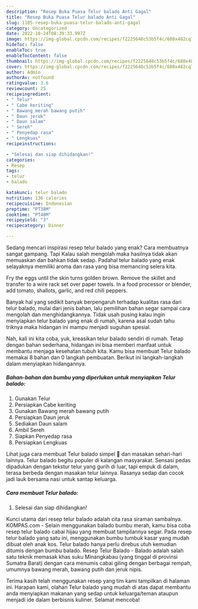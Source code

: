 ```yaml
---
description: "Resep Buka Puasa Telur balado Anti Gagal"
title: "Resep Buka Puasa Telur balado Anti Gagal"
slug: 1105-resep-buka-puasa-telur-balado-anti-gagal
category: Uncategorized
date: 2022-10-24T08:39:33.997Z
image: https://img-global.cpcdn.com/recipes/f2225648c53b5f4c/680x482cq70/telur-balado-foto-resep-utama.jpg
hideToc: false
enableToc: true
enableTocContent: false
thumbnail: https://img-global.cpcdn.com/recipes/f2225648c53b5f4c/680x482cq70/telur-balado-foto-resep-utama.jpg
cover: https://img-global.cpcdn.com/recipes/f2225648c53b5f4c/680x482cq70/telur-balado-foto-resep-utama.jpg
author: Admin
authorAv: notfound
ratingvalue: 3.6
reviewcount: 25
recipeingredient:
- " Telur"
- " Cabe keriting"
- " Bawang merah bawang putih"
- " Daun jeruk"
- " Daun salam"
- " Sereh"
- " Penyedap rasa"
- " Lengkuas"
recipeinstructions:

- "Selesai dan siap dihidangkan!"
categories:
- Resep
tags:
- telur
- balado

katakunci: telur balado 
nutrition: 136 calories
recipecuisine: Indonesian
preptime: "PT38M"
cooktime: "PT48M"
recipeyield: "3"
recipecategory: Dinner

---
```



Sedang mencari inspirasi resep telur balado yang enak? Cara membuatnya sangat gampang. Tapi Kalau salah mengolah maka hasilnya tidak akan memuaskan dan bahkan tidak sedap. Padahal telur balado yang enak selayaknya memiliki aroma dan rasa yang bisa memancing selera kita.


Fry the eggs until the skin turns golden brown. Remove the skillet and transfer to a wire rack set over paper towels. In a food processor or blender, add tomato, shallots, garlic, and red chili peppers.

Banyak hal yang sedikit banyak berpengaruh terhadap kualitas rasa dari telur balado, mulai dari jenis bahan, lalu pemilihan bahan segar sampai cara mengolah dan menghidangkannya. Tidak usah pusing kalau ingin menyiapkan telur balado yang enak di rumah, karena asal sudah tahu triknya maka hidangan ini mampu menjadi suguhan spesial.


Nah, kali ini kita coba, yuk, kreasikan telur balado sendiri di rumah. Tetap dengan bahan sederhana, hidangan ini bisa memberi manfaat untuk membantu menjaga kesehatan tubuh kita. Kamu bisa membuat Telur balado memakai 8 bahan dan 0 langkah pembuatan. Berikut ini langkah-langkah dalam menyiapkan hidangannya.

<!--inarticleads1-->

##### Bahan-bahan dan bumbu yang diperlukan untuk menyiapkan Telur balado:

1. Gunakan  Telur
1. Persiapkan  Cabe keriting
1. Gunakan  Bawang merah bawang putih
1. Persiapkan  Daun jeruk
1. Sediakan  Daun salam
1. Ambil  Sereh
1. Siapkan  Penyedap rasa
1. Persiapkan  Lengkuas


Lihat juga cara membuat Telur balado simpel 🤤 dan masakan sehari-hari lainnya. Telur balado begitu populer di kalangan masyarakat. Sensasi pedas dipadukan dengan tekstur telur yang gurih di luar, tapi empuk di dalam, terasa berbeda dengan masakan telur lainnya. Rasanya sedap dan cocok jadi lauk bersama nasi untuk santap keluarga. 

<!--inarticleads2-->

##### Cara membuat Telur balado:


1. Selesai dan siap dihidangkan!

Kunci utama dari resep telur balado adalah cita rasa siraman sambalnya. KOMPAS.com - Selain menggunakan balado bumbu merah, kamu bisa coba resep telur balado cabai hijau yang membuat tampilannya segar. Pada resep telur balado yang satu ini, menggunakan bumbu tumbuk kasar yang mudah dibuat oleh anak kos. Telur balado hanya perlu direbus utuh kemudian ditumis dengan bumbu balado. Resep Telur Balado - Balado adalah salah satu teknik memasak khas suku Minangkabau (yang tinggal di provinsi Sumatra Barat) dengan cara menumis cabai giling dengan berbagai rempah, umumnya bawang merah, bawang putih dan jeruk nipis. 

Terima kasih telah menggunakan resep yang tim kami tampilkan di halaman ini. Harapan kami, olahan Telur balado yang mudah di atas dapat membantu anda menyiapkan makanan yang sedap untuk keluarga/teman ataupun menjadi ide dalam berbisnis kuliner. Selamat mencoba!
